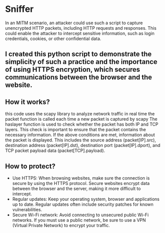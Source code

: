 # Sniffer

In an MITM scenario, an attacker could use such a script to capture unencrypted HTTP packets, including HTTP requests and responses. This could enable the attacker to intercept sensitive information, such as login credentials, cookies, or other confidential data.

## I created this python script to demonstrate the simplicity of such a practice and the importance of using HTTPS encryption, which secures communications between the browser and the website. 



## How it works?
this code uses the scapy library to analyze network traffic in real time
the packet function is called each time a new packet is captured by scapy
The haslayer function is used to check whether the packet has both IP and TCP layers. This check is important to ensure that the packet contains the necessary information.
If the above conditions are met, information about the packet is displayed. This includes the source address (packet[IP].src), destination address (packet[IP].dst), destination port (packet[IP].dport), and TCP packet payload data (packet[TCP].payload).

## How to protect?
- Use HTTPS: When browsing websites, make sure the connection is secure by using the HTTPS protocol. Secure websites encrypt data between the browser and the server, making it more difficult to intercept.
- Regular updates: Keep your operating system, browser and applications up to date. Regular updates often include security patches for known vulnerabilities.
- Secure Wi-Fi network: Avoid connecting to unsecured public Wi-Fi networks. If you must use a public network, be sure to use a VPN (Virtual Private Network) to encrypt your traffic.